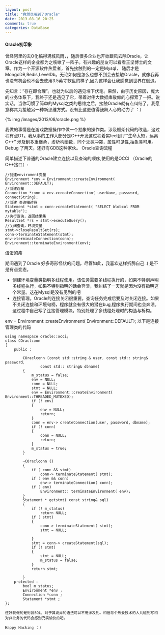 ```yaml
---
layout: post
title: "竟然也用到了Oracle"
date: 2013-08-16 20:25
comments: true
categories: DataBase
---
```


#### Oracle初印象

曾经阿里的去O化搞得满城风雨，，随后很多企业也开始跟风去除Oracle，让Oracle这样的企业都为之咳嗽了一阵子。有兴趣的朋友可以看看王坚博士的文章。作为一个开源软件热爱者，首先接触到的一定是Mysql， 随后才是MongoDB,Redis,LevelDb。无论如何是怎么也想不到会去接触Oracle，就像我再也没有机会也不会去使用3.5英寸软盘的样子,因为这样会让我感觉到世界在倒退。

先知言：”存在即合理”。也就为以后的遇见埋下伏笔。果然，由于历史原因，庞大的业务体系下，我终于还是遇见了它，带着对伟大数据库敬仰的心探索了一把。说实话，当你习惯了简单的Mysql之类的思维之后，接触Oracle就有点纠结了。我愿意称其为接触另一种新思维方式。没有比这更值得鼓舞人心的动力了 ：）

{% img /images/2013/08/oracle.png %}

我做的事情是在游戏数据操作中做一个抽象的操作类。涉及框架代码的改造，这过程有点DT。我从事的工作大部分是C++开发这过程着实feel到了“生命太短，远离C++” 涉及到多重继承，虚析构函数，同个父类冲突，属性可见性,抽象类可用。Debug 了两天。还好有GDB这种家伙。
Oracle查询流程

简单描述下普通的Oracle建立连接以及查询的顺序,使用的是OCCI （Oracle的C++接口）:
```
//创建enviroment变量
Environment *env = Environment::createEnvironment( Environment::DEFAULT);
//创建连接
Connection *conn = env->createConnection( userName, password, connectString);
//创建 查询描述符
Statement *stmt = conn->createStatement( "SELECT blobcol FROM mytable");
//执行查询，返回结果集
ResultSet *rs = stmt->executeQuery();
//关闭查询，环境变量
stmt->closeResultSet(rs);
conn->terminateStatement(stmt);
env->terminateConnection(conn);
Environment::terminateEnvironment(env);
```

蛋蛋的疼

期间遇到了Oracle 好多奇形怪状的问题。尽管如此，我喜欢这样折腾自己 :) 是不是有点变态。

+ 创建环境变量类指明多线程使用。该任务需要多线程执行的，如果不特别声明多线程执行，如果不特别指明的话会奔溃，我纠结了一天就是因为没有指明这个常量。这在Mysql是没有见到的吧
+ 连接管理。Oracle的连接关闭很重要。查询任务完成后要及时关闭连接。如果不关闭连接和环境句柄，程序就会有很大的潜在bug,程序执行期间也会奔溃。这过程中自己写了连接管理模块。特别处理了多线程处理时的构造与析构。

            
env = Environment::createEnvironment( Environment::DEFAULT);
以下是连接管理类的代码
```            
using namespace oracle::occi;
class COraclconn
{
    public :

        COraclconn (const std::string & user, const std:: string& password,
                const std:: string& dbname)
        {
            m_status = false;
            env = NULL;
            conn = NULL;
            stmt = NULL;
            env = Environment::createEnvironment( Environment::THREADED_MUTEXED);
            if (! env)
            {
                env = NULL;
                return;
            }
            conn = env-> createConnection(user, password, dbname);
            if (! conn)
            {
                conn = NULL;
                return;
            }
            m_status = true;
        }

        ~COraclconn ()
        {
            if ( conn && stmt)
                conn-> terminateStatement( stmt);
            if ( env && conn)
                env-> terminateConnection( conn);
            if ( env)
                Environment:: terminateEnvironment( env);
        }
        Statement * getstmt( const string& sql)
        {
            if (! m_status)
                return NULL;
            if ( stmt)
            {
                conn-> terminateStatement( stmt);
                stmt = NULL;

            }
            stmt = conn-> createStatement(sql);
            if (! stmt)
            {
                stmt = NULL;
                m_status = false;
            }
            return stmt;

        }
    protected :
        bool m_status;
        Environment *env ;
        Connection *conn ;
        Statement *stmt ;
};

还好我做的是封装SQL，对于其诡异的语法可以不用涉及到。相信每个热爱技术的人儿碰到写相对非业务的代码会感到充实愉快的吧。

Happy Hacking ：）

